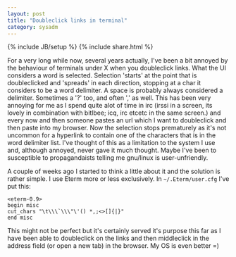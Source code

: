 ```yaml
---
layout: post
title: "Doubleclick links in terminal"
category: sysadm
---
```

{% include JB/setup %}
{% include share.html %}

For a very long while now, several years actually, I've been a bit
annoyed by the behaviour of terminals under X when you doubleclick
links. What the UI considers a word is selected. Selection 'starts' at
the point that is doubleclicked and 'spreads' in each direction,
stopping at a char it considers to be a word delimiter. A space is
probably always considered a delimiter. Sometimes a '?' too, and often
',' as well. This has been very annoying for me as I spend quite alot
of time in irc (irssi in a screen, its lovely in combination with
bitlbee; icq, irc etcetc in the same screen.) and every now and then
someone pastes an url which I want to doubleclick and then paste into
my browser. Now the selection stops prematurely as it's not uncommon
for a hyperlink to contain one of the characters that is in the word
delimiter list. I've thought of this as a limitation to the system I
use and, although annoyed, never gave it much thought. Maybe I've been
to susceptible to propagandaists telling me gnu/linux is
user-unfriendly.

A couple of weeks ago I started to think a little about it and the
solution is rather simple. I use Eterm more or less exclusively.  In
``~/.Eterm/user.cfg`` I've put this:

    <eterm-0.9>
    begin misc
    cut_chars "\t\\\`\\\"\'() *,;<>[]{|}"
    end misc
    

This might not be perfect but it's certainly served it's purpose this
far as I have been able to doubleclick on the links and then
middleclick in the address field (or open a new tab) in the
browser. My OS is even better =)
